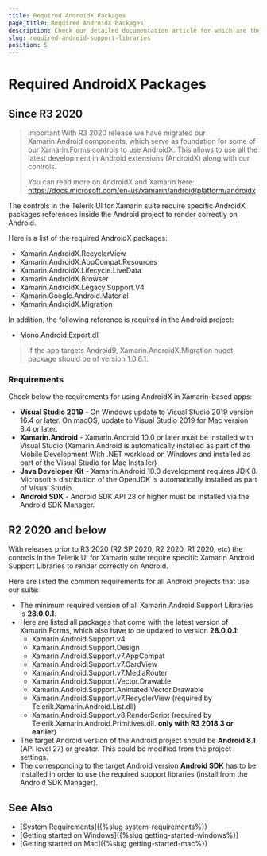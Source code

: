 ```yaml
---
title: Required AndroidX Packages
page_title: Required AndroidX Packages
description: Check our detailed documentation article for which are the required AndroidX packages. Find all you need to know in Xamarin.Forms installation and deployment documentation.
slug: required-android-support-libraries
position: 5
---
```


# Required AndroidX Packages

## Since R3 2020

>important With R3 2020 release we have migrated our Xamarin.Android components, which serve as foundation for some of our Xamarin.Forms controls to use AndroidX. This allows to use all the latest development in Android extensions (AndroidX) along with our controls. 
>
> You can read more on AndroidX and Xamarin here: https://docs.microsoft.com/en-us/xamarin/android/platform/androidx

The controls in the Telerik UI for Xamarin suite require specific AndroidX packages references inside the Android project to render correctly on Android.

Here is a list of the required AndroidX packages:

 - Xamarin.AndroidX.RecyclerView
 - Xamarin.AndroidX.AppCompat.Resources
 - Xamarin.AndroidX.Lifecycle.LiveData
 - Xamarin.AndroidX.Browser
 - Xamarin.AndroidX.Legacy.Support.V4
 - Xamarin.Google.Android.Material
 - Xamarin.AndroidX.Migration
 
In addition, the following reference is required in the Android project:

- Mono.Android.Export.dll

> If the app targets Android9, Xamarin.AndroidX.Migration nuget package should be of version 1.0.6.1. 
	
### Requirements

Check below the requirements for using AndroidX in Xamarin-based apps:
 
- **Visual Studio 2019** - On Windows update to Visual Studio 2019 version 16.4 or later. On macOS, update to Visual Studio 2019 for Mac version 8.4 or later.
- **Xamarin.Android** - Xamarin.Android 10.0 or later must be installed with Visual Studio (Xamarin.Android is automatically installed as part of the Mobile Development With .NET workload on Windows and installed as part of the Visual Studio for Mac Installer)
- **Java Developer Kit** - Xamarin.Android 10.0 development requires JDK 8. Microsoft's distribution of the OpenJDK is automatically installed as part of Visual Studio.
- **Android SDK** - Android SDK API 28 or higher must be installed via the Android SDK Manager.

## R2 2020 and below

With releases prior to R3 2020 (R2 SP 2020, R2 2020, R1 2020, etc) the controls in the Telerik UI for Xamarin suite require specific Xamarin Android Support Libraries to render correctly on Android.

Here are listed the common requirements for all Android projects that use our suite:

- The minimum required version of all Xamarin Android Support Libraries is **28.0.0.1**.
- Here are listed all packages that come with the latest version of Xamarin.Forms, which also have to be updated to version **28.0.0.1**:
  - Xamarin.Android.Support.v4
  - Xamarin.Android.Support.Design
  - Xamarin.Android.Support.v7.AppCompat
  - Xamarin.Android.Support.v7.CardView
  - Xamarin.Android.Support.v7.MediaRouter
  - Xamarin.Android.Support.Vector.Drawable
  - Xamarin.Android.Support.Animated.Vector.Drawable
  - Xamarin.Android.Support.v7.RecyclerView (required by Telerik.Xamarin.Android.List.dll)
  - Xamarin.Android.Support.v8.RenderScript (required by Telerik.Xamarin.Android.Primitives.dll. **only with R3 2018.3 or earlier**)
- The target Android version of the Android project should be **Android 8.1** (API level 27) or greater. This could be modified from the project settings.
- The corresponding to the target Android version **Android SDK** has to be installed in order to use the required support libraries (install from the Android SDK Manager).

## See Also

- [System Requirements]({%slug system-requirements%})
- [Getting started on Windows]({%slug getting-started-windows%})
- [Getting started on Mac]({%slug getting-started-mac%})
